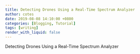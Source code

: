```yaml
---
title: Detecting Drones Using a Real-Time Spectrum Analyzer
author: cotes
date: 2019-08-08 14:10:00 +0800
categories: [Blogging, Tutorial]
tags: [writing]
render_with_liquid: false
---
```


Detecting Drones Using a Real-Time Spectrum Analyzer

